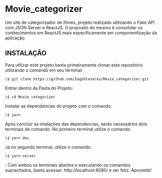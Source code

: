 # Movie_categorizer

Um site de categorizador de filmes, projeto realizado utilizando o Fake API com JSON Server e ReactJS. O proposito do mesmo é consolidar os conhecimentos em ReactJS mais especificamente em componentização da aplicação.


## INSTALAÇÃO

Para utilizar este projeto basta primeiramente clonar este repositório utilizando o comando em seu terminal:
```
\$ git clone https://github.com/Iagohtavares/Movie_categorizer.git
```

Entrar dentro da Pasta do Projeto:
```
\$ cd Movie_categorizer
```

Instalar as dependencias do projeto com o comando:
```
\$ yarn
```

Após concluir as intalações das dependencias, serão necessários dois terminais de comando. No primeiro terminal utilize o comando:
```
\$ yarn dev
```

Já no segundo terminal, utilize o comando:
```
\$ yarn server
```
:
Com ambos os terminais abertos e executando os comandos supracitados, basta acessar: http://localhost:8080/ e ser feliz. 
Aproveite!
